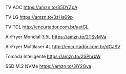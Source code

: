 TV AOC
https://amzn.to/35DYZpA

TV LG https://amzn.to/3zHs69p

TV TCL http://encurtador.com.br/aetGL

AirFryer Mondial 3,5L https://amzn.to/2TSvMVa

AirFryer Multilaser 4L http://encurtador.com.br/dGJSV

Tomada Inteligente https://amzn.to/2SPhrbW

SSD M.2 NVMe https://amzn.to/3iY2Gya
